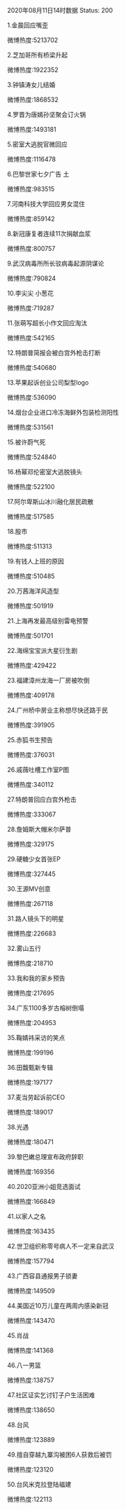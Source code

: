 2020年08月11日14时数据
Status: 200

1.金晨回应嘴歪

微博热度:5213702

2.芝加哥所有桥梁升起

微博热度:1922352

3.钟镇涛女儿结婚

微博热度:1868532

4.罗晋为唐嫣孙坚聚会订火锅

微博热度:1493181

5.密室大逃脱官微回应

微博热度:1116478

6.巴黎世家七夕广告 土

微博热度:983515

7.河南科技大学回应男女混住

微博热度:859142

8.新冠康复者连续11次捐献血浆

微博热度:800757

9.武汉病毒所所长驳病毒起源阴谋论

微博热度:790824

10.李尖尖 小葱花

微博热度:719287

11.张萌写超长小作文回应淘汰

微博热度:542165

12.特朗普简报会被白宫外枪击打断

微博热度:540680

13.苹果起诉创业公司梨型logo

微博热度:536090

14.烟台企业进口冷冻海鲜外包装检测阳性

微博热度:531561

15.被许蔚气死

微博热度:524840

16.杨幂邓伦密室大逃脱镜头

微博热度:522100

17.阿尔卑斯山冰川融化居民疏散

微博热度:517585

18.股市

微博热度:511313

19.有钱人上班的原因

微博热度:510485

20.万茜海洋风造型

微博热度:501919

21.上海再发最高级别雷电预警

微博热度:501701

22.海绵宝宝派大星衍生剧

微博热度:429422

23.福建漳州龙海一厂房被吹倒

微博热度:409178

24.广州桥中房业主称想尽快还路于民

微博热度:391905

25.赤狐书生预告

微博热度:376031

26.戚薇吐槽工作室P图

微博热度:340112

27.特朗普回应白宫外枪击

微博热度:333067

28.詹姆斯大帽米尔萨普

微博热度:329175

29.硬糖少女首张EP

微博热度:327445

30.王源MV创意

微博热度:267118

31.路人镜头下的明星

微博热度:226683

32.雾山五行

微博热度:218710

33.我和我的家乡预告

微博热度:217695

34.广东1100多岁古榕树倒塌

微博热度:204953

35.鞠婧祎采访的笑点

微博热度:199196

36.田馥甄新专辑

微博热度:197177

37.麦当劳起诉前CEO

微博热度:189017

38.光遇

微博热度:180471

39.黎巴嫩总理宣布政府辞职

微博热度:169356

40.2020亚洲小姐竞选面试

微博热度:166849

41.以家人之名

微博热度:163435

42.世卫组织称零号病人不一定来自武汉

微博热度:157794

43.广西容县通报男子锁妻

微博热度:149509

44.美国近10万儿童在两周内感染新冠

微博热度:143470

45.肖战

微博热度:141368

46.八一男篮

微博热度:138757

47.社区证实乞讨钉子户生活困难

微博热度:138650

48.台风

微博热度:123889

49.擅自穿越九寨沟被困6人获救后被罚

微博热度:123120

50.台风米克拉登陆福建

微博热度:122113

